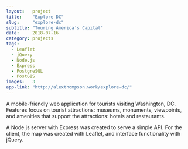 ```yaml
---
layout:   project
title:    "Explore DC"
slug:     "explore-dc"
subtitle: "Touring America's Capital"
date:     2018-07-16
category: projects
tags:
  - Leaflet
  - jQuery
  - Node.js
  - Express
  - PostgreSQL
  - PostGIS
images:   3
app-link: "http://alexthompson.work/explore-dc/"
---
```

A mobile-friendly web application for tourists visiting Washington, DC. Features focus on tourist attractions: museums, monuments, viewpoints, and amenities that support the attractions: hotels and restaurants.

A Node.js server with Express was created to serve a simple API. For the client, the map was created with Leaflet, and interface functionality with jQuery.